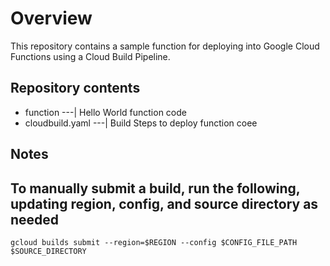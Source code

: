 # Overview 
This repository contains a sample function for deploying into Google Cloud Functions using a Cloud Build Pipeline. 

## Repository contents 
- function
---| Hello World function code
- cloudbuild.yaml 
---| Build Steps to deploy function coee 


## Notes 
## To manually submit a build, run the following, updating region, config, and source directory as needed
`gcloud builds submit --region=$REGION --config $CONFIG_FILE_PATH $SOURCE_DIRECTORY`